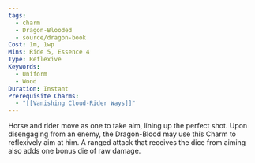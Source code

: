 ```yaml
---
tags:
  - charm
  - Dragon-Blooded
  - source/dragon-book
Cost: 1m, 1wp
Mins: Ride 5, Essence 4
Type: Reflexive
Keywords:
  - Uniform
  - Wood
Duration: Instant
Prerequisite Charms:
  - "[[Vanishing Cloud-Rider Ways]]"
---
```

Horse and rider move as one to take aim, lining up the perfect shot. Upon disengaging from an enemy, the Dragon-Blood may use this Charm to reflexively aim at him. A ranged attack that receives the dice from aiming also adds one bonus die of raw damage.